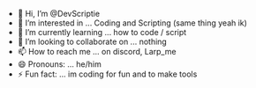 - 👋 Hi, I’m @DevScriptie
- 👀 I’m interested in ... Coding and Scripting (same thing yeah ik)
- 🌱 I’m currently learning ... how to code / script
- 💞️ I’m looking to collaborate on ... nothing
- 📫 How to reach me ... on discord, Larp_me
- 😄 Pronouns: ... he/him
- ⚡ Fun fact: ... im coding for fun and to make tools

<!---
DevScriptie/DevScriptie is a ✨ special ✨ repository because its `README.md` (this file) appears on your GitHub profile.
You can click the Preview link to take a look at your changes.
--->
